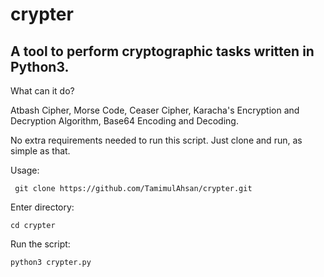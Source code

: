 # crypter
A tool to perform cryptographic tasks written in Python3.
---------------------------------------------------------

What can it do?

  Atbash Cipher,
  Morse Code,
  Ceaser Cipher,
  Karacha's Encryption and Decryption Algorithm,
  Base64 Encoding and Decoding.
  
  
No extra requirements needed to run this script. Just clone and run, as simple as that.

Usage: 

     git clone https://github.com/TamimulAhsan/crypter.git
Enter directory:

    cd crypter
Run the script:

    python3 crypter.py
